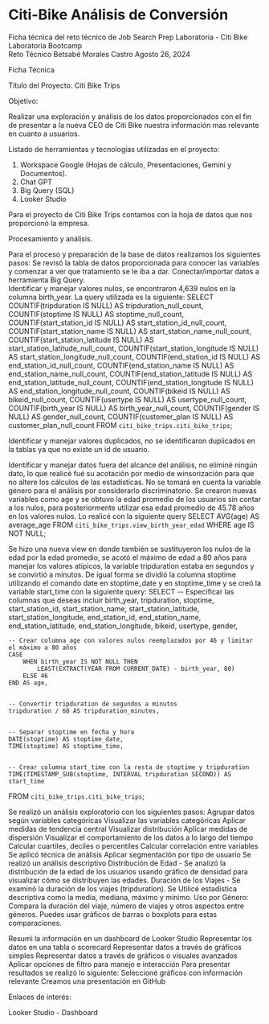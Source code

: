 # Citi-Bike Análisis de Conversión
Ficha técnica del reto técnico de Job Search Prep Laboratoria - Citi Bike
Laboratoria Bootcamp  
Reto Técnico
Betsabé Morales Castro
Agosto 26, 2024


Ficha Técnica

Título del Proyecto:	Citi Bike Trips

Objetivo:

Realizar una exploración y análisis de los datos proporcionados con el fin de presentar a la nueva CEO de Citi Bike nuestra información mas relevante en cuanto a usuarios.


Listado de herramientas y tecnologías utilizadas en el proyecto:

1) Workspace Google (Hojas de cálculo, Presentaciones, Gemini y Documentos).
2) Chat GPT
3) Big Query (SQL)
4) Looker Studio


Para el proyecto de Citi Bike Trips contamos con la hoja de datos que nos proporcionó la empresa.



Procesamiento y análisis.

Para el proceso y preparación de la base de datos realizamos los siguientes pasos:
Se revisó la tabla de datos proporcionada para conocer las variables y comenzar a ver que tratamiento se le iba a dar.
Conectar/importar datos a herramienta Big Query.   
Identificar y manejar valores nulos, se encontraron 4,639 nulos en la columna birth_year.
La query utilizada es la siguiente:
SELECT
  COUNTIF(tripduration IS NULL) AS tripduration_null_count,
  COUNTIF(stoptime IS NULL) AS stoptime_null_count,
  COUNTIF(start_station_id IS NULL) AS start_station_id_null_count,
  COUNTIF(start_station_name IS NULL) AS start_station_name_null_count,
  COUNTIF(start_station_latitude IS NULL) AS start_station_latitude_null_count,
  COUNTIF(start_station_longitude IS NULL) AS start_station_longitude_null_count,
  COUNTIF(end_station_id IS NULL) AS end_station_id_null_count,
  COUNTIF(end_station_name IS NULL) AS end_station_name_null_count,
  COUNTIF(end_station_latitude IS NULL) AS end_station_latitude_null_count,
  COUNTIF(end_station_longitude IS NULL) AS end_station_longitude_null_count,
  COUNTIF(bikeid IS NULL) AS bikeid_null_count,
  COUNTIF(usertype IS NULL) AS usertype_null_count,
  COUNTIF(birth_year IS NULL) AS birth_year_null_count,
  COUNTIF(gender IS NULL) AS gender_null_count,
  COUNTIF(customer_plan IS NULL) AS customer_plan_null_count
FROM
  `citi_bike_trips.citi_bike_trips`;


Identificar y manejar valores duplicados, no se identificaron duplicados en la  tablas ya que no existe un id de usuario.

Identificar y manejar datos fuera del alcance del análisis, no eliminé ningún dato, lo que realicé fué su acotación por medio de winsorización para que no altere los cálculos de las estadísticas. No se tomará en cuenta la variable género para el análisis por considerarlo discriminatorio.
Se crearon nuevas variables como age y se obtuvo la edad promedio de los usuarios sin contar a los nulos, para posteriormente utilizar esa edad promedio de 45.78 años en los valores nulos. Lo realicé con la siguiente query 
SELECT
    AVG(age) AS average_age
FROM
    `citi_bike_trips.view_birth_year_edad`
WHERE
    age IS NOT NULL;

Se hizo una nueva view en donde también se sustituyeron los nulos de la edad por la edad promedio, se acotó el máximo de edad a 80 años para manejar los valores atípicos,  la variable tripduration estaba en segundos y se convirtió a minutos. De igual forma se dividió la columna stoptime utilizando el comando date en stoptime_date y en stoptime_time y se creó la variable start_time con la siguiente query:
SELECT
    -- Especificar las columnas que deseas incluir
    birth_year,
    tripduration,
    stoptime,
    start_station_id,
    start_station_name, 
    start_station_latitude,
    start_station_longitude,
    end_station_id,
    end_station_name,
    end_station_latitude,
    end_station_longitude,
    bikeid,
    usertype,
    gender,


    -- Crear columna age con valores nulos reemplazados por 46 y limitar el máximo a 80 años
    CASE
        WHEN birth_year IS NOT NULL THEN 
            LEAST(EXTRACT(YEAR FROM CURRENT_DATE) - birth_year, 80)
        ELSE 46
    END AS age,


    -- Convertir tripduration de segundos a minutos
    tripduration / 60 AS tripduration_minutes,


    -- Separar stoptime en fecha y hora
    DATE(stoptime) AS stoptime_date,
    TIME(stoptime) AS stoptime_time,


    -- Crear columna start_time con la resta de stoptime y tripduration
    TIME(TIMESTAMP_SUB(stoptime, INTERVAL tripduration SECOND)) AS start_time


FROM
    `citi_bike_trips.citi_bike_trips`;



Se realizó un análisis exploratorio con los siguientes pasos:
Agrupar datos según variables categóricas
Visualizar las variables categóricas
Aplicar medidas de tendencia central
Visualizar distribución
Aplicar medidas de dispersión
Visualizar el comportamiento de los datos a lo largo del tiempo
Calcular cuartiles, deciles o percentiles
Calcular correlación entre variables
Se aplicó técnica de análisis
Aplicar segmentación por tipo de usuario
Se realizó un análisis descriptivo
Distribución de Edad - Se analizó la distribución de la edad de los usuarios usando gráfico de densidad para visualizar cómo se distribuyen las edades.
Duración de los Viajes - Se examinó la duración de los viajes (tripduration). Se Utilicé estadística descriptiva como la media, mediana, máximo y mínimo. Uso por Género:
Compara la duración del viaje, número de viajes y otros aspectos entre géneros. Puedes usar gráficos de barras o boxplots para estas comparaciones.

Resumì la información en un dashboard de Looker Studio
Representar los datos en una tabla o scorecard
Representar datos a través de gráficos simples
Representar datos a través de gráficos o visuales avanzados
Aplicar opciones de filtro para manejo e interacción
Para presentar resultados se realizó lo siguiente:
Seleccioné gráficos con información relevante
Creamos una presentación en GitHub



Enlaces de interés:


Looker Studio - Dashboard 

